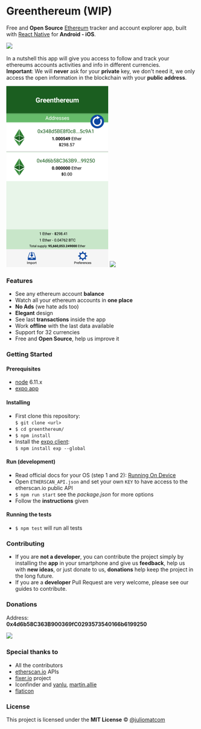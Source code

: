 # Greenthereum (WIP)

Free and **Open Source** [Ethereum](https://ethereum.org/) tracker and account explorer app, built with [React Native](https://facebook.github.io/react-native/) for **Android - iOS**.     

[![](https://circleci.com/gh/greenthereum/greenthereum.png?style=shield&circle-token=322df9b993df441bf6c2cfe94b9d7101632bfe2e)](https://circleci.com/gh/greenthereum/greenthereum)   

In a nutshell this app will give you access to follow and track your ethereums accounts activities and info in different currencies.  
**Important**: We will **never** ask for your **private** key, we don't need it, we only access the open information in the blockchain with your **public address**.

![](assets/pictures/list-2.png)
![](assets/pictures/rsz_overview.png)   

### Features
- See any ethereum account **balance**
- Watch all your ethereum accounts in **one place**
- **No Ads** (we hate ads too)
- **Elegant** design
- See last **transactions** inside the app
- Work **offline** with the last data available
- Support for 32 currencies
- Free and **Open Source**, help us improve it



### Getting Started

#### Prerequisites
- [node](https://nodejs.org/en/download/) 6.11.x
- [expo app](https://play.google.com/store/apps/details?id=host.exp.exponent&referrer=www)

#### Installing
- First clone this repository:   
  `$ git clone <url>`   
- `$ cd greenthereum/`
- `$ npm install`
- Install the [expo client](https://expo.io/):  
  `$ npm install exp --global`

#### Run (development)
- Read official docs for your OS (step 1 and 2): [Running On Device](https://facebook.github.io/react-native/docs/running-on-device.html)
- Open `ETHERSCAN_API.json` and set your own `KEY` to have access to the etherscan.io public API
- `$ npm run start` see the *package.json* for more options
- Follow the **instructions** given

#### Running the tests
- `$ npm test` will run all tests

### Contributing
- If you are **not a developer**, you can contribute the project simply by installing the **app** in your smartphone and give us **feedback**, help us with **new ideas**, or just donate to us, **donations** help keep the project in the long future.
- If you are a **developer** Pull Request are very welcome, please see our guides to contribute.

### Donations
Address:  
**0x4d6b58C363B900369fC0293573540166b6199250**  

![](assets/pictures/qr-donations.png)

### Special thanks to
- All the contributors
- [etherscan.io](https://etherscan.io/) APIs
- [fixer.io](https://github.com/hakanensari/fixer) project
- Iconfinder and [yanlu](https://www.iconfinder.com/yanlu), [martin.allie](https://www.iconfinder.com/martin.allien)  
- [flaticon](https://www.flaticon.com/)
### License

This project is licensed under the **MIT License** © [@juliomatcom](https://twitter.com/juliomatcom)
